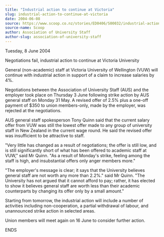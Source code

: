 ```yaml
---
title: "Industrial action to continue at Victoria"
slug: industrial-action-to-continue-at-victoria
date: 2004-06-08
source: https://www.scoop.co.nz/stories/ED0406/S00032/industrial-action-to-continue-at-victoria.htm
source-name: Scoop
author: Association of University Staff
author-slug: association-of-university-staff
---
```


<p>Tuesday, 8 June 2004</p>

<p>Negotiations fail, industrial action
to continue at Victoria University</p>

<p>General (non-academic)
staff at Victoria University of Wellington (VUW) will
continue with industrial action in support of a claim to
increase salaries by 4%.</p>

<p>Negotiations between the
Association of University Staff (AUS) and the employer took
place on Thursday 3 June following strike action by AUS
general staff on Monday 31 May. A revised offer of 2.5% plus
a one-off payment of $350 to union members-only, made by the
employer, was rejected at the negotiations.</p>

<p>AUS general
staff spokesperson Tony Quinn said that the current salary
offer from VUW was still the lowest offer made to any group
of university staff in New Zealand in the current wage
round. He said the revised offer was insufficient to be
attractive to staff.</p>

<p>"Very little has changed as a result
of negotiations; the offer is still low, and is still
significantly short of what has been offered to academic
staff at VUW," said Mr Quinn. "As a result of Monday's
strike, feeling among the staff is high, and insubstantial
offers only anger members more."</p>

<p>"The employer's message
is clear; it says that the University believes general staff
are not worth any more than 2.2%." said Mr Quinn. "The
University has not argued that it cannot afford to pay;
rather, it has elected to show it believes general staff are
worth less than their academic counterparts by changing its
offer only by a small amount."</p>

<p>Starting from tomorrow, the
industrial action will include a number of activities
including non-cooperation, a partial withdrawal of labour,
and unannounced strike action in selected areas.</p>

<p>Union
members will meet again on 16 June to consider further
action.</p>

<p>ENDS</p>

